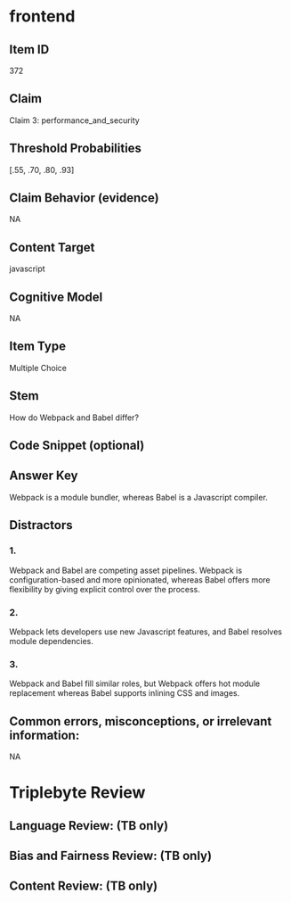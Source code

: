 # frontend

## Item ID
372

## Claim
Claim 3: performance_and_security

## Threshold Probabilities
[.55, .70, .80, .93]

## Claim Behavior (evidence)
NA

## Content Target
javascript

## Cognitive Model
NA

## Item Type
Multiple Choice

## Stem
How do Webpack and Babel differ?

## Code Snippet (optional)


## Answer Key
Webpack is a module bundler, whereas Babel is a Javascript compiler.

## Distractors

### 1.
Webpack and Babel are competing asset pipelines. Webpack is configuration-based and more opinionated, whereas Babel offers more flexibility by giving explicit control over the process.

### 2.
Webpack lets developers use new Javascript features, and Babel resolves module dependencies.

### 3.
Webpack and Babel fill similar roles, but Webpack offers hot module replacement whereas Babel supports inlining CSS and images.

## Common errors, misconceptions, or irrelevant information:
NA

# Triplebyte Review


## Language Review: (TB only)


## Bias and Fairness Review: (TB only)


## Content Review: (TB only)


